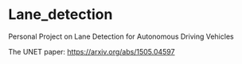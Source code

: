 # Lane_detection
Personal Project on Lane Detection for Autonomous Driving Vehicles

The UNET paper: https://arxiv.org/abs/1505.04597
